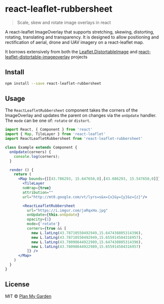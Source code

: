 # react-leaflet-rubbersheet

> Scale, skew and rotate image overlays in react

A react-leaflet ImageOverlay that supports stretching, skewing, distorting, rotating, translating and transparency. It is designed to allow positioning and rectification of aerial, drone and UAV imagery on a react-leaflet map.


It borrows extensively from both the [Leaflet.DistortableImage](https://github.com/publiclab/Leaflet.DistortableImage) and [react-leaflet-distortable-imageoverlay](https://github.com/ChrisLowe-Takor/react-leaflet-distortable-imageoverlay) projects

## Install

```bash
npm install --save react-leaflet-rubbersheet
```

## Usage

The `ReactLeafletRubbersheet` component takes the corners of the ImageOverlay and updates the parent on changes via the `onUpdate` handler.  The `mode` can be one of: `rotate` or `distort`.

```jsx
import React, { Component } from 'react'
import { Map, TileLayer } from 'react-leaflet'
import ReactLeafletRubbersheet from 'react-leaflet-rubbersheet'

class Example extends Component {
  onUpdate(corners) {
    console.log(corners);
  }

  render () {
    return (
      <Map bounds={[[43.786293, 15.647650,0],[43.686293, 15.547650,0]]}>
        <TileLayer
        noWrap={true}
        attribution=""
        url="http://mt0.google.com/vt/lyrs=s&x={x}&y={y}&z={z}"/>

        <ReactLeafletRubbersheet
          url="https://i.imgur.com/jaRqxHa.jpg"
          onUpdate={this.onUpdate}
          opacity={1}
          mode={'rotate'}
          corners={true && [
            new L.latLng(43.78710550492949,15.647438805314396),
            new L.latLng(43.78710550492949,15.655914504316957),
            new L.latLng(43.78098644922989,15.647438805314396),
            new L.latLng(43.78098644922989,15.655914504316957)
          ]} />
      </Map>
    )
  }
}
```

## License

MIT © [Plan My Garden](https://github.com/planmygarden)
